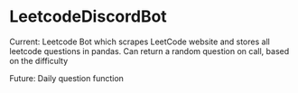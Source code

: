 # LeetcodeDiscordBot

Current:
Leetcode Bot which scrapes LeetCode website and stores all leetcode questions in pandas. 
Can return a random question on call, based on the difficulty

Future:
Daily question function
